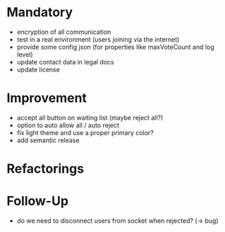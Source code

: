 # Mandatory

- encryption of all communication
- test in a real environment (users joining via the internet)
- provide some config json (for properties like maxVoteCount and log level)
- update contact data in legal docs
- update license

# Improvement

- accept all button on waiting list (maybe reject all?)
- option to auto allow all / auto reject
- fix light theme and use a proper primary color?
- add semantic release

# Refactorings

# Follow-Up

- do we need to disconnect users from socket when rejected? (-> bug)
